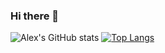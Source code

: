 ### Hi there 👋

![Alex's GitHub stats](https://github-readme-stats.vercel.app/api?username=alexliap&show_icons=true&hide=contribs&theme=radical)
[![Top Langs](https://github-readme-stats.vercel.app/api/top-langs/?username=alexliap&layout=compact)](https://github.com/anuraghazra/github-readme-stats)
